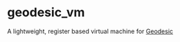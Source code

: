 # geodesic_vm

A lightweight, register based virtual machine for [Geodesic](https://github.com/hlb8122/geodesic)
